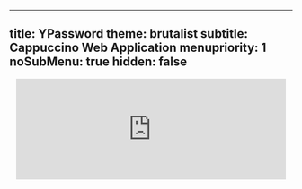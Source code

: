 -----
title: YPassword
theme: brutalist
subtitle: Cappuccino Web Application
menupriority: 1
noSubMenu: true
hidden: false
-----
<div style="text-align: center">
<iframe src="http://web.me.com/yann.esposito/YPassword" width="480" height="180" frameborder="0" scrolling="no">
 <p>Votre navigateur ne supporte pas les <code>iframes</code>.</p>
</iframe>
</div>
